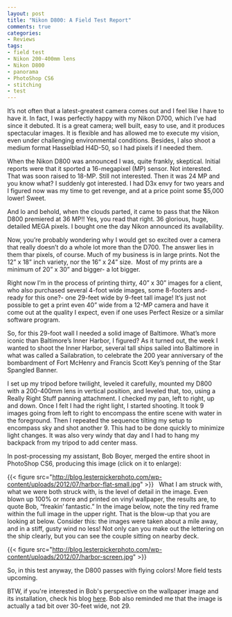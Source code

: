 ```yaml
---
layout: post
title: "Nikon D800: A Field Test Report"
comments: true
categories:
- Reviews
tags:
- field test
- Nikon 200-400mm lens
- Nikon D800
- panorama
- PhotoShop CS6
- stitching
- test
---
```

It’s not often that a latest-greatest camera comes out and I feel like I have to have it. In fact, I was perfectly happy with my Nikon D700, which I’ve had since it debuted. It is a great camera; well built, easy to use, and it produces spectacular images. It is flexible and has allowed me to execute my vision, even under challenging environmental conditions. Besides, I also shoot a medium format Hasselblad H4D-50, so I had pixels if I needed them.

When the Nikon D800 was announced I was, quite frankly, skeptical. Initial reports were that it sported a 16-megapixel (MP) sensor. Not interested. That was soon raised to 18-MP. Still not interested. Then it was 24 MP and you know what? I suddenly got interested. I had D3x envy for two years and I figured now was my time to get revenge, and at a price point some $5,000 lower! Sweet.

And lo and behold, when the clouds parted, it came to pass that the Nikon D800 premiered at 36 MP!! Yes, you read that right. 36 glorious, huge, detailed MEGA pixels. I bought one the day Nikon announced its availability.

Now, you’re probably wondering why I would get so excited over a camera that really doesn’t do a whole lot more than the D700. The answer lies in them thar pixels, of course. Much of my business is in large prints. Not the 12” x 18” inch variety, nor the 16” x 24” size.  Most of my prints are a minimum of 20” x 30” and bigger- a lot bigger.

Right now I’m in the process of printing thirty, 40” x 30” images for a client, who also purchased several 4-foot wide images, some 8-footers and- ready for this one?- one 29-feet wide by 9-feet tall image! It’s just not possible to get a print even 40” wide from a 12-MP camera and have it come out at the quality I expect, even if one uses Perfect Resize or a similar software program.

So, for this 29-foot wall I needed a solid image of Baltimore. What’s more iconic than Baltimore’s Inner Harbor, I figured? As it turned out, the week I wanted to shoot the Inner Harbor, several tall ships sailed into Baltimore in what was called a Sailabration, to celebrate the 200 year anniversary of the bombardment of Fort McHenry and Francis Scott Key’s penning of the Star Spangled Banner. 

I set up my tripod before twilight, leveled it carefully, mounted my D800 with a 200-400mm lens in vertical position, and leveled that, too, using a Really Right Stuff panning attachment. I checked my pan, left to right, up and down. Once I felt I had the right light, I started shooting. It took 9 images going from left to right to encompass the entire scene with water in the foreground. Then I repeated the sequence tilting my setup to encompass sky and shot another 9. This had to be done quickly to minimize light changes. It was also very windy that day and I had to hang my backpack from my tripod to add center mass.

In post-processing my assistant, Bob Boyer, merged the entire shoot in PhotoShop CS6, producing this image (click on it to enlarge):

{{< figure src="http://blog.lesterpickerphoto.com/wp-content/uploads/2012/07/harbor-flat-small.jpg" >}}
 
What I am struck with, what we were both struck with, is the level of detail in the image. Even blown up 100% or more and printed on vinyl wallpaper, the results are, to quote Bob, “freakin’ fantastic.” In the image below, note the tiny red frame within the full image in the upper right. That is the blow-up that you are looking at below. Consider this: the images were taken about a mile away, and in a stiff, gusty wind no less! Not only can you make out the lettering on the ship clearly, but you can see the couple sitting on nearby deck.

{{< figure src="http://blog.lesterpickerphoto.com/wp-content/uploads/2012/07/harbor-screen.jpg" >}}

So, in this test anyway, the D800 passes with flying colors! More field tests upcoming.

BTW, if you're interested in Bob's perspective on the wallpaper image and its installation, check his blog <a href="http://photo.rwboyer.com/2012/07/27/things-you-learn-in-fourth-grade/">here</a>. Bob also reminded me that the image is actually a tad bit over 30-feet wide, not 29.
<div></div>
